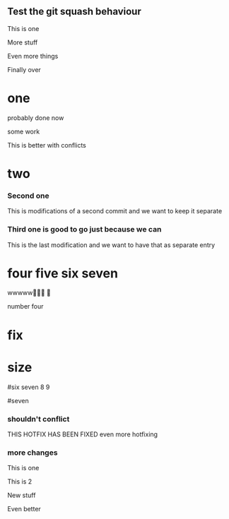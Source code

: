 ## Test the git squash behaviour

This is one

More stuff

Even more things

Finally over

# one

probably done now

some work

This is better with conflicts

# two

### Second one
This is modifications of a second commit and we want to keep it separate

### Third one is good to go just because we can
This is the last modification and we want to have that as separate entry


# four five six seven

wwwww🍌🍌🍺   🍷

number four

# fix

# size

#six seven 8 9


#seven


### shouldn't conflict

THIS HOTFIX HAS BEEN FIXED
even more hotfixing


### more changes

This is one

This is 2

New stuff

Even better
